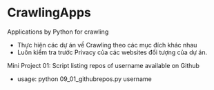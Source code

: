 # CrawlingApps
Applications by Python for crawling
- Thực hiện các dự án về Crawling theo các mục đích khác nhau
- Luôn kiểm tra trước Privacy của các websites đối tượng của dự án.

Mini Project 01: Script listing repos of username available on Github
- usage: python 09_01_githubrepos.py username


